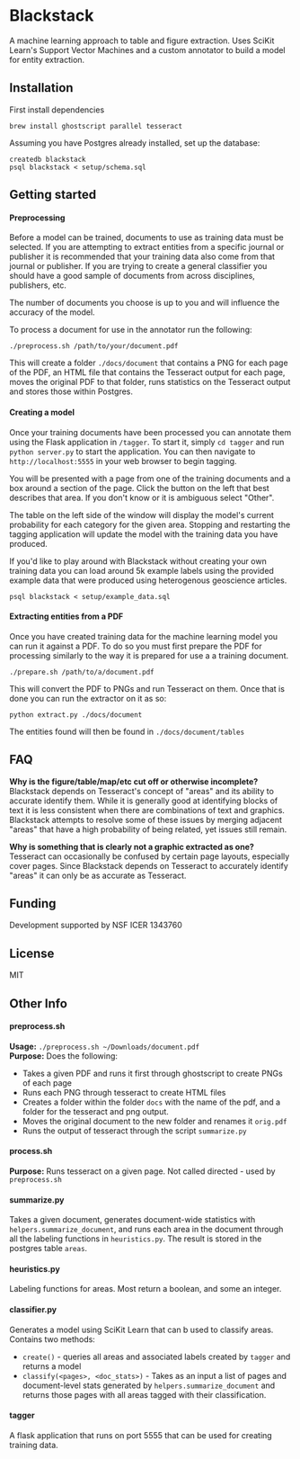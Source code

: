 # Blackstack

A machine learning approach to table and figure extraction. Uses SciKit Learn's Support Vector Machines and a custom annotator to build a model for entity extraction.

## Installation

First install dependencies
````
brew install ghostscript parallel tesseract
````

Assuming you have Postgres already installed, set up the database:
````
createdb blackstack
psql blackstack < setup/schema.sql
````

## Getting started

#### Preprocessing
Before a model can be trained, documents to use as training data must be selected. If you are attempting to extract entities from a specific journal or publisher it is recommended that your training data also come from that journal or publisher. If you are trying to create a general classifier you should have a good sample of documents from across disciplines, publishers, etc.

The number of documents you choose is up to you and will influence the accuracy of the model.

To process a document for use in the annotator run the following:
````
./preprocess.sh /path/to/your/document.pdf
````

This will create a folder `./docs/document` that contains a PNG for each page of the PDF, an HTML file that contains the Tesseract output for each page, moves the original PDF to that folder, runs statistics on the Tesseract output and stores those within Postgres.


#### Creating a model
Once your training documents have been processed you can annotate them using the Flask application in `/tagger`. To start it, simply `cd tagger` and run `python server.py` to start the application. You can then navigate to `http://localhost:5555` in your web browser to begin tagging.

You will be presented with a page from one of the training documents and a box around a section of the page. Click the button on the left that best describes that area. If you don't know or it is ambiguous select "Other".

The table on the left side of the window will display the model's current probability for each category for the given area. Stopping and restarting the tagging application will update the model with the training data you have produced.

If you'd like to play around with Blackstack without creating your own training data you can load around 5k example labels using the provided example data that were produced using heterogenous geoscience articles.

````
psql blackstack < setup/example_data.sql
````

#### Extracting entities from a PDF
Once you have created training data for the machine learning model you can run it against a PDF. To do so you must first prepare the PDF for processing similarly to the way it is prepared for use a a training document.

````
./prepare.sh /path/to/a/document.pdf
````

This will convert the PDF to PNGs and run Tesseract on them. Once that is done you can run the extractor on it as so:

````
python extract.py ./docs/document
````

The entities found will then be found in `./docs/document/tables`


## FAQ

__Why is the figure/table/map/etc cut off or otherwise incomplete?__  
Blackstack depends on Tesseract's concept of "areas" and its ability to accurate identify them. While it is generally good at identifying blocks of text it is less consistent when there are combinations of text and graphics. Blackstack attempts to resolve some of these issues by merging adjacent "areas" that have a high probability of being related, yet issues still remain.

__Why is something that is clearly not a graphic extracted as one?__  
Tesseract can occasionally be confused by certain page layouts, especially cover pages. Since Blackstack depends on Tesseract to accurately identify "areas" it can only be as accurate as Tesseract.

## Funding
Development supported by NSF ICER 1343760

## License
MIT

## Other Info
#### preprocess.sh
**Usage:**  `./preprocess.sh ~/Downloads/document.pdf`  
**Purpose:** Does the following:
+ Takes a given PDF and runs it first through ghostscript to create PNGs of each page
+ Runs each PNG through tesseract to create HTML files
+ Creates a folder within the folder `docs` with the name of the pdf, and a folder for the tesseract and png output.
+ Moves the original document to the new folder and renames it `orig.pdf`
+ Runs the output of tesseract through the script `summarize.py`

#### process.sh
**Purpose:** Runs tesseract on a given page. Not called directed - used by `preprocess.sh`  

#### summarize.py
Takes a given document, generates document-wide statistics with `helpers.summarize_document`, and runs each area in the document
through all the labeling functions in `heuristics.py`. The result is stored in the postgres table `areas`.

#### heuristics.py
Labeling functions for areas. Most return a boolean, and some an integer.

#### classifier.py
Generates a model using SciKit Learn that can b used to classify areas. Contains two methods:
+ `create()` - queries all areas and associated labels created by `tagger` and returns a model
+ `classify(<pages>, <doc_stats>)` - Takes as an input a list of pages and document-level stats generated by `helpers.summarize_document`
and returns those pages with all areas tagged with their classification.

#### tagger
A flask application that runs on port 5555 that can be used for creating training data.
